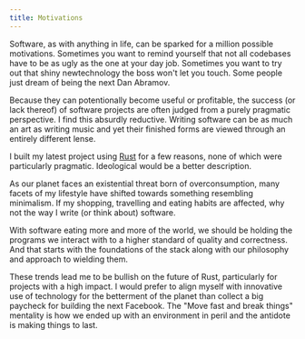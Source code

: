 ```yaml
---
title: Motivations
---
```


Software, as with anything in life, can be sparked for a million possible motivations.
Sometimes you want to remind yourself that not all codebases have to be as ugly
as the one at your day job. Sometimes you want to try out that shiny newtechnology
the boss won't let you touch. Some people just dream of being the next Dan Abramov.

Because they can potentionally become useful or profitable, the success 
(or lack thereof) of software projects are often judged from a purely pragmatic
perspective. I find this absurdly reductive. Writing software can be as much an
art as writing music and yet their finished forms are viewed through an entirely
different lense.

I built my latest project using [Rust](https://rust-lang.org) for a few reasons,
none of which were particularly pragmatic. Ideological would be a better description.

As our planet faces an existential threat born of overconsumption, many facets
of my lifestyle have shifted towards something resembling minimalism. If my shopping,
travelling and eating habits are affected, why not the way I write (or think about)
software.

With software eating more and more of the world, we should be holding the programs we
interact with to a higher standard of quality and correctness. And that starts with
the foundations of the stack along with our philosophy and approach to wielding them.

These trends lead me to be bullish on the future of Rust, particularly for projects
with a high impact. I would prefer to align myself with innovative use of technology
for the betterment of the planet than collect a big paycheck for building the next
Facebook. The "Move fast and break things" mentality is how we ended up with an
environment in peril and the antidote is making things to last.

